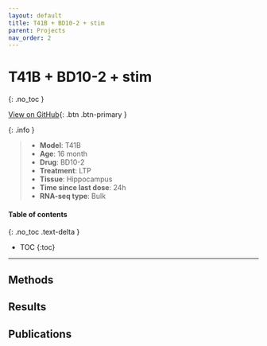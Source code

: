 ```yaml
---
layout: default
title: T41B + BD10-2 + stim
parent: Projects
nav_order: 2
---
```


# T41B + BD10-2 + stim
{: .no_toc }

[View on GitHub](https://github.com/Longo-Lab/T41B_BD10-2_stim){: .btn .btn-primary }

{: .info }
> - **Model**: T41B
> - **Age**: 16 month
> - **Drug**: BD10-2
> - **Treatment**: LTP
> - **Tissue**: Hippocampus
> - **Time since last dose**: 24h
> - **RNA-seq type**: Bulk

#### Table of contents
{: .no_toc .text-delta }

- TOC
{:toc}

---

## Methods

## Results

## Publications
